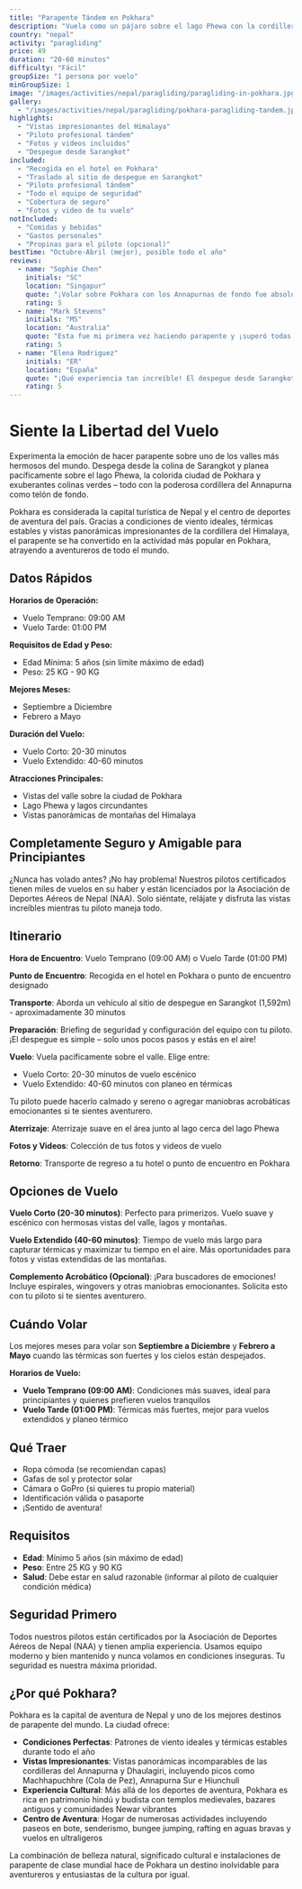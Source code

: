 ```yaml
---
title: "Parapente Tándem en Pokhara"
description: "Vuela como un pájaro sobre el lago Phewa con la cordillera del Annapurna como telón de fondo. Experimenta la capital de aventura de Nepal desde el cielo."
country: "nepal"
activity: "paragliding"
price: 49
duration: "20-60 minutos"
difficulty: "Fácil"
groupSize: "1 persona por vuelo"
minGroupSize: 1
image: "/images/activities/nepal/paragliding/paragliding-in-pokhara.jpg"
gallery:
  - "/images/activities/nepal/paragliding/pokhara-paragliding-tandem.jpg"
highlights:
  - "Vistas impresionantes del Himalaya"
  - "Piloto profesional tándem"
  - "Fotos y videos incluidos"
  - "Despegue desde Sarangkot"
included:
  - "Recogida en el hotel en Pokhara"
  - "Traslado al sitio de despegue en Sarangkot"
  - "Piloto profesional tándem"
  - "Todo el equipo de seguridad"
  - "Cobertura de seguro"
  - "Fotos y video de tu vuelo"
notIncluded:
  - "Comidas y bebidas"
  - "Gastos personales"
  - "Propinas para el piloto (opcional)"
bestTime: "Octubre-Abril (mejor), posible todo el año"
reviews:
  - name: "Sophie Chen"
    initials: "SC"
    location: "Singapur"
    quote: "¡Volar sobre Pokhara con los Annapurnas de fondo fue absolutamente impresionante! Biswash fue un piloto fantástico - calmado, profesional y me hizo sentir completamente segura..."
    rating: 5
  - name: "Mark Stevens"
    initials: "MS"
    location: "Australia"
    quote: "Esta fue mi primera vez haciendo parapente y ¡superó todas las expectativas! Las vistas del lago Phewa y las montañas fueron increíbles. Equipo profesional y experiencia suave..."
    rating: 5
  - name: "Elena Rodriguez"
    initials: "ER"
    location: "España"
    quote: "¡Qué experiencia tan increíble! El despegue desde Sarangkot fue suave y el vuelo fue pacífico pero emocionante. Las fotos y videos fueron un buen bonus. Muy recomendable..."
    rating: 5
---
```


# Siente la Libertad del Vuelo

Experimenta la emoción de hacer parapente sobre uno de los valles más hermosos del mundo. Despega desde la colina de Sarangkot y planea pacíficamente sobre el lago Phewa, la colorida ciudad de Pokhara y exuberantes colinas verdes – todo con la poderosa cordillera del Annapurna como telón de fondo.

Pokhara es considerada la capital turística de Nepal y el centro de deportes de aventura del país. Gracias a condiciones de viento ideales, térmicas estables y vistas panorámicas impresionantes de la cordillera del Himalaya, el parapente se ha convertido en la actividad más popular en Pokhara, atrayendo a aventureros de todo el mundo.

## Datos Rápidos

**Horarios de Operación:**
- Vuelo Temprano: 09:00 AM
- Vuelo Tarde: 01:00 PM

**Requisitos de Edad y Peso:**
- Edad Mínima: 5 años (sin límite máximo de edad)
- Peso: 25 KG - 90 KG

**Mejores Meses:**
- Septiembre a Diciembre
- Febrero a Mayo

**Duración del Vuelo:**
- Vuelo Corto: 20-30 minutos
- Vuelo Extendido: 40-60 minutos

**Atracciones Principales:**
- Vistas del valle sobre la ciudad de Pokhara
- Lago Phewa y lagos circundantes
- Vistas panorámicas de montañas del Himalaya

## Completamente Seguro y Amigable para Principiantes

¿Nunca has volado antes? ¡No hay problema! Nuestros pilotos certificados tienen miles de vuelos en su haber y están licenciados por la Asociación de Deportes Aéreos de Nepal (NAA). Solo siéntate, relájate y disfruta las vistas increíbles mientras tu piloto maneja todo.

## Itinerario

**Hora de Encuentro**: Vuelo Temprano (09:00 AM) o Vuelo Tarde (01:00 PM)

**Punto de Encuentro**: Recogida en el hotel en Pokhara o punto de encuentro designado

**Transporte**: Aborda un vehículo al sitio de despegue en Sarangkot (1,592m) - aproximadamente 30 minutos

**Preparación**: Briefing de seguridad y configuración del equipo con tu piloto. ¡El despegue es simple – solo unos pocos pasos y estás en el aire!

**Vuelo**: Vuela pacíficamente sobre el valle. Elige entre:
- Vuelo Corto: 20-30 minutos de vuelo escénico
- Vuelo Extendido: 40-60 minutos con planeo en térmicas

Tu piloto puede hacerlo calmado y sereno o agregar maniobras acrobáticas emocionantes si te sientes aventurero.

**Aterrizaje**: Aterrizaje suave en el área junto al lago cerca del lago Phewa

**Fotos y Videos**: Colección de tus fotos y videos de vuelo

**Retorno**: Transporte de regreso a tu hotel o punto de encuentro en Pokhara

## Opciones de Vuelo

**Vuelo Corto (20-30 minutos)**: Perfecto para primerizos. Vuelo suave y escénico con hermosas vistas del valle, lagos y montañas.

**Vuelo Extendido (40-60 minutos)**: Tiempo de vuelo más largo para capturar térmicas y maximizar tu tiempo en el aire. Más oportunidades para fotos y vistas extendidas de las montañas.

**Complemento Acrobático (Opcional)**: ¡Para buscadores de emociones! Incluye espirales, wingovers y otras maniobras emocionantes. Solicita esto con tu piloto si te sientes aventurero.

## Cuándo Volar

Los mejores meses para volar son **Septiembre a Diciembre** y **Febrero a Mayo** cuando las térmicas son fuertes y los cielos están despejados.

**Horarios de Vuelo:**
- **Vuelo Temprano (09:00 AM)**: Condiciones más suaves, ideal para principiantes y quienes prefieren vuelos tranquilos
- **Vuelo Tarde (01:00 PM)**: Térmicas más fuertes, mejor para vuelos extendidos y planeo térmico

## Qué Traer

- Ropa cómoda (se recomiendan capas)
- Gafas de sol y protector solar
- Cámara o GoPro (si quieres tu propio material)
- Identificación válida o pasaporte
- ¡Sentido de aventura!

## Requisitos

- **Edad**: Mínimo 5 años (sin máximo de edad)
- **Peso**: Entre 25 KG y 90 KG
- **Salud**: Debe estar en salud razonable (informar al piloto de cualquier condición médica)

## Seguridad Primero

Todos nuestros pilotos están certificados por la Asociación de Deportes Aéreos de Nepal (NAA) y tienen amplia experiencia. Usamos equipo moderno y bien mantenido y nunca volamos en condiciones inseguras. Tu seguridad es nuestra máxima prioridad.

## ¿Por qué Pokhara?

Pokhara es la capital de aventura de Nepal y uno de los mejores destinos de parapente del mundo. La ciudad ofrece:

- **Condiciones Perfectas**: Patrones de viento ideales y térmicas estables durante todo el año
- **Vistas Impresionantes**: Vistas panorámicas incomparables de las cordilleras del Annapurna y Dhaulagiri, incluyendo picos como Machhapuchhre (Cola de Pez), Annapurna Sur e Hiunchuli
- **Experiencia Cultural**: Más allá de los deportes de aventura, Pokhara es rica en patrimonio hindú y budista con templos medievales, bazares antiguos y comunidades Newar vibrantes
- **Centro de Aventura**: Hogar de numerosas actividades incluyendo paseos en bote, senderismo, bungee jumping, rafting en aguas bravas y vuelos en ultraligeros

La combinación de belleza natural, significado cultural e instalaciones de parapente de clase mundial hace de Pokhara un destino inolvidable para aventureros y entusiastas de la cultura por igual.
